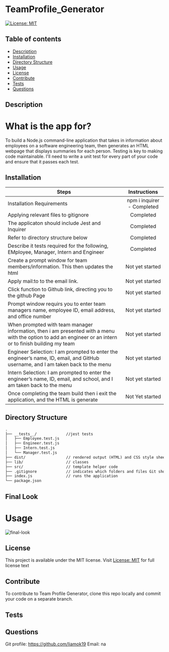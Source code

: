 
# TeamProfile_Generator
[![License: MIT](https://img.shields.io/apm/l/vim-mode?color=orange&style=for-the-badge.svg)](https://opensource.org/licenses/MIT)

## Table of contents
- [Description](#description)
- [Installation](#installation)
- [Directory Structure](#structure)
- [Usage](#usage)
- [License](#license)
- [Contribute](#contribute)
- [Tests](#tests)
- [Questions](#questions)

## Description
# What is the app for?
To build a Node.js command-line application that takes in information about employees on a software engineering team, then generates an HTML webpage that displays summaries for each person. Testing is key to making code maintainable. I'll need to write a unit test for every part of your code and ensure that it passes each test.

## Installation 
| Steps | Instructions | 
| ------------- |:-------------:| 
| Installation Requirements | npm i inquirer - Completed |
| Applying relevant files to gitignore | Completed
| The applicaton should include Jest and Inquirer | Completed   |
| Refer to directory structure below | Completed  |
| Describe it tests required for the following, EMployee, Manager, Intern and Engineer | Completed |
| Create a prompt window for team members/information. This then updates the html | Not yet started |
| Apply mail:to to the email link. | Not yet started |
| Click function to Github link, directing you to the github Page | Not yet started |
| Prompt window requirs you to enter team managers name, employee ID, email address, and office number | Not yet started |
| When prompted with team manager information, then i am presented with a menu with the option to add an engineer or an intern or to finish building my team | Not yet started |
| Engineer Selection:  I am prompted to enter the engineer’s name, ID, email, and GitHub username, and I am taken back to the menu | Not yet started |
| Intern Selection:  I am prompted to enter the engineer’s name, ID, email, and school, and I am taken back to the menu | Not yet started |
| Once completing the team build then i exit the application, and the HTML is generate | Not Yet started | 

## Directory Structure
```md
.
├── __tests__/             //jest tests
│   ├── Employee.test.js
│   ├── Engineer.test.js
│   ├── Intern.test.js
│   └── Manager.test.js
├── dist/                  // rendered output (HTML) and CSS style sheet      
├── lib/                   // classes
├── src/                   // template helper code 
├── .gitignore             // indicates which folders and files Git should ignore
├── index.js               // runs the application
└── package.json           
```

## Final Look
# Usage
<img src='assets/images/' alt="final-look" >

## License
This project is available under the MIT license. Visit [License: MIT](https://opensource.org/licenses/MIT) for full license text

## Contribute
To contribute to Team Profile Generator, clone this repo locally and commit your code on a separate branch.

## Tests


## Questions


Git profile: https://github.com/liamok19
Email: na
